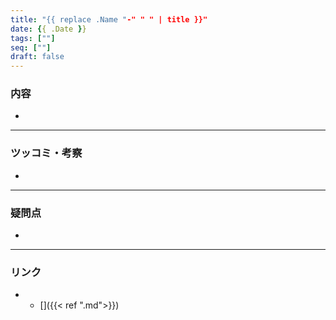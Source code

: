 ```yaml
---
title: "{{ replace .Name "-" " " | title }}"
date: {{ .Date }}
tags: [""]
seq: [""]
draft: false
---
```


### 内容
- 

---
### ツッコミ・考察
- 

---
### 疑問点
- 


---
### リンク
- - []({{< ref ".md">}})  